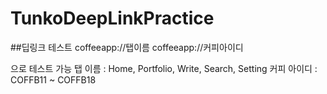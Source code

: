 # TunkoDeepLinkPractice 

##딥링크 테스트 
coffeeapp://탭이름 
coffeeapp://커피아이디 

으로 테스트 가능 
탭 이름 : Home, Portfolio, Write, Search, Setting 
커피 아이디 : COFFB11 ~ COFFB18 
